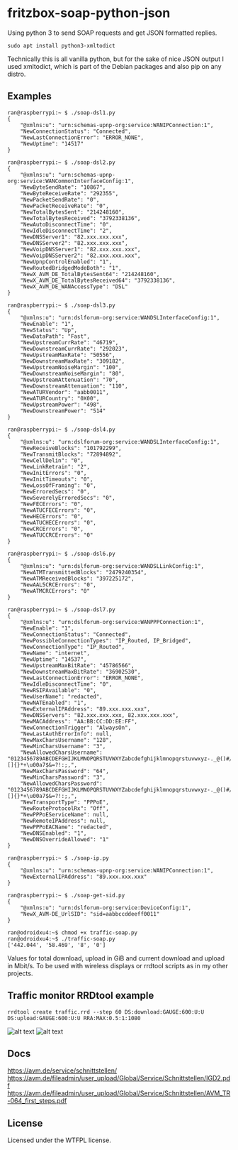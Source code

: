 # fritzbox-soap-python-json
Using python 3 to send SOAP requests and get JSON formatted replies.
```
sudo apt install python3-xmltodict
```
Technically this is all vanilla python, but for the sake of nice JSON output I used xmltodict, which is part of the Debian packages and also pip on any distro.

## Examples

```
ran@raspberrypi:~ $ ./soap-dsl1.py
{
    "@xmlns:u": "urn:schemas-upnp-org:service:WANIPConnection:1",
    "NewConnectionStatus": "Connected",
    "NewLastConnectionError": "ERROR_NONE",
    "NewUptime": "14517"
}
```
```
ran@raspberrypi:~ $ ./soap-dsl2.py
{
    "@xmlns:u": "urn:schemas-upnp-org:service:WANCommonInterfaceConfig:1",
    "NewByteSendRate": "10867",
    "NewByteReceiveRate": "292355",
    "NewPacketSendRate": "0",
    "NewPacketReceiveRate": "0",
    "NewTotalBytesSent": "214248160",
    "NewTotalBytesReceived": "3792338136",
    "NewAutoDisconnectTime": "0",
    "NewIdleDisconnectTime": "2",
    "NewDNSServer1": "82.xxx.xxx.xxx",
    "NewDNSServer2": "82.xxx.xxx.xxx",
    "NewVoipDNSServer1": "82.xxx.xxx.xxx",
    "NewVoipDNSServer2": "82.xxx.xxx.xxx",
    "NewUpnpControlEnabled": "1",
    "NewRoutedBridgedModeBoth": "1",
    "NewX_AVM_DE_TotalBytesSent64": "214248160",
    "NewX_AVM_DE_TotalBytesReceived64": "3792338136",
    "NewX_AVM_DE_WANAccessType": "DSL"
}
```
```
ran@raspberrypi:~ $ ./soap-dsl3.py
{
    "@xmlns:u": "urn:dslforum-org:service:WANDSLInterfaceConfig:1",
    "NewEnable": "1",
    "NewStatus": "Up",
    "NewDataPath": "Fast",
    "NewUpstreamCurrRate": "46719",
    "NewDownstreamCurrRate": "292023",
    "NewUpstreamMaxRate": "50556",
    "NewDownstreamMaxRate": "309182",
    "NewUpstreamNoiseMargin": "100",
    "NewDownstreamNoiseMargin": "80",
    "NewUpstreamAttenuation": "70",
    "NewDownstreamAttenuation": "110",
    "NewATURVendor": "aabb0011",
    "NewATURCountry": "0X00",
    "NewUpstreamPower": "498",
    "NewDownstreamPower": "514"
}
```
```
ran@raspberrypi:~ $ ./soap-dsl4.py
{
    "@xmlns:u": "urn:dslforum-org:service:WANDSLInterfaceConfig:1",
    "NewReceiveBlocks": "101792299",
    "NewTransmitBlocks": "72894892",
    "NewCellDelin": "0",
    "NewLinkRetrain": "2",
    "NewInitErrors": "0",
    "NewInitTimeouts": "0",
    "NewLossOfFraming": "0",
    "NewErroredSecs": "0",
    "NewSeverelyErroredSecs": "0",
    "NewFECErrors": "0",
    "NewATUCFECErrors": "0",
    "NewHECErrors": "0",
    "NewATUCHECErrors": "0",
    "NewCRCErrors": "0",
    "NewATUCCRCErrors": "0"
}
```
```
ran@raspberrypi:~ $ ./soap-dsl6.py
{
    "@xmlns:u": "urn:dslforum-org:service:WANDSLLinkConfig:1",
    "NewATMTransmittedBlocks": "2479240354",
    "NewATMReceivedBlocks": "397225172",
    "NewAAL5CRCErrors": "0",
    "NewATMCRCErrors": "0"
}
```
```
ran@raspberrypi:~ $ ./soap-dsl7.py
{
    "@xmlns:u": "urn:dslforum-org:service:WANPPPConnection:1",
    "NewEnable": "1",
    "NewConnectionStatus": "Connected",
    "NewPossibleConnectionTypes": "IP_Routed, IP_Bridged",
    "NewConnectionType": "IP_Routed",
    "NewName": "internet",
    "NewUptime": "14537",
    "NewUpstreamMaxBitRate": "45786566",
    "NewDownstreamMaxBitRate": "36902530",
    "NewLastConnectionError": "ERROR_NONE",
    "NewIdleDisconnectTime": "0",
    "NewRSIPAvailable": "0",
    "NewUserName": "redacted",
    "NewNATEnabled": "1",
    "NewExternalIPAddress": "89.xxx.xxx.xxx",
    "NewDNSServers": "82.xxx.xxx.xxx, 82.xxx.xxx.xxx",
    "NewMACAddress": "AA:BB:CC:DD:EE:FF",
    "NewConnectionTrigger": "AlwaysOn",
    "NewLastAuthErrorInfo": null,
    "NewMaxCharsUsername": "128",
    "NewMinCharsUsername": "3",
    "NewAllowedCharsUsername": "0123456789ABCDEFGHIJKLMNOPQRSTUVWXYZabcdefghijklmnopqrstuvwxyz-._@()#/%[]{}*+\u00a7$&=?!:;,",
    "NewMaxCharsPassword": "64",
    "NewMinCharsPassword": "3",
    "NewAllowedCharsPassword": "0123456789ABCDEFGHIJKLMNOPQRSTUVWXYZabcdefghijklmnopqrstuvwxyz-._@()#/%[]{}*+\u00a7$&=?!:;,",
    "NewTransportType": "PPPoE",
    "NewRouteProtocolRx": "Off",
    "NewPPPoEServiceName": null,
    "NewRemoteIPAddress": null,
    "NewPPPoEACName": "redacted",
    "NewDNSEnabled": "1",
    "NewDNSOverrideAllowed": "1"
}
```
```
ran@raspberrypi:~ $ ./soap-ip.py
{
    "@xmlns:u": "urn:schemas-upnp-org:service:WANIPConnection:1",
    "NewExternalIPAddress": "89.xxx.xxx.xxx"
}
```
```
ran@raspberrypi:~ $ ./soap-get-sid.py
{
    "@xmlns:u": "urn:dslforum-org:service:DeviceConfig:1",
    "NewX_AVM-DE_UrlSID": "sid=aabbccddeeff0011"
}
```

```
ran@odroidxu4:~$ chmod +x traffic-soap.py
ran@odroidxu4:~$ ./traffic-soap.py
['442.044', '58.469', '8', '0']
```
Values for total download, upload in GiB and current download and upload in Mbit/s. To be used with wireless displays or rrdtool scripts as in my other projects.

## Traffic monitor RRDtool example
```
rrdtool create traffic.rrd --step 60 DS:download:GAUGE:600:U:U DS:upload:GAUGE:600:U:U RRA:MAX:0.5:1:1080
```
![alt text](https://raw.githubusercontent.com/ran-sama/fritzbox-soapless-soap-requests/master/images/dl_example.png
)
![alt text](https://raw.githubusercontent.com/ran-sama/fritzbox-soapless-soap-requests/master/images/ul_example.png
)

## Docs  
https://avm.de/service/schnittstellen/  
https://avm.de/fileadmin/user_upload/Global/Service/Schnittstellen/IGD2.pdf  
https://avm.de/fileadmin/user_upload/Global/Service/Schnittstellen/AVM_TR-064_first_steps.pdf  

## License
Licensed under the WTFPL license.
